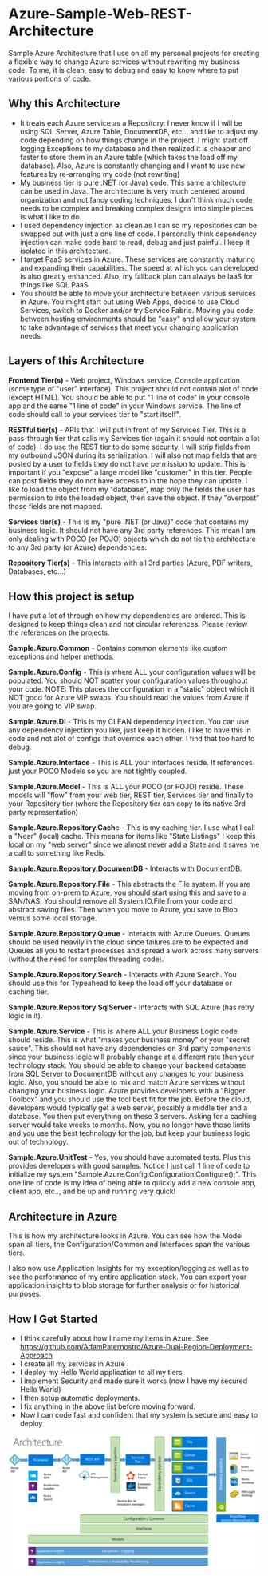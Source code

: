# Azure-Sample-Web-REST-Architecture
Sample Azure Architecture that I use on all my personal projects for creating a flexible way to change Azure services without rewriting my business code.  To me, it is clean, easy to debug and easy to know where to put various portions of code.

## Why this Architecture
- It treats each Azure service as a Repository.  I never know if I will be using SQL Server, Azure Table, DocumentDB, etc... and like to adjust my code depending on how things change in the project.  I might start off logging Exceptions to my database and then realized it is cheaper and faster to store them in an Azure table (which takes the load off my database).  Also, Azure is constantly changing and I want to use new features by re-arranging my code (not rewriting)
- My business tier is pure .NET (or Java) code.  This same architecture can be used in Java.  The architecture is very much centered around organization and not fancy coding techniques.  I don't think much code needs to be complex and breaking complex designs into simple pieces is what I like to do. 
- I used dependency injection as clean as I can so my repositories can be swapped out with just a one line of code.  I personally think dependency injection can make code hard to read, debug and just painful.  I keep it isolated in this architecture.
- I target PaaS services in Azure.  These services are constantly maturing and expanding their capabilities.  The speed at which you can developed is also greatly enhanced.  Also, my fallback plan can always be IaaS for things like SQL PaaS.
- You should be able to move your architecture between various services in Azure.  You might start out using Web Apps, decide to use Cloud Services, switch to Docker and/or try Service Fabric.  Moving you code between hosting environments should be "easy" and allow your system to take advantage of services that meet your changing application needs.  



## Layers of this Architecture

**Frontend Tier(s)** - Web project, Windows service, Console application (some type of "user" interface).  This project should not contain alot of code (except HTML).  You should be able to put "1 line of code" in your console app and the same "1 line of code" in your Windows service.  The line of code should call to your services tier to "start itself".  

**RESTful tier(s)** - APIs that I will put in front of my Services Tier.  This is a pass-through tier that calls my Services tier (again it should not contain a lot of code).  I do use the REST tier to do some security.  I will strip fields from my outbound JSON during its serialization.  I will also not map fields that are posted by a user to fields they do not have permission to update.  This is important if you "expose" a large model like "customer" in this tier.  People can post fields they do not have access to in the hope they can update.  I like to load the object from my "database", map only the fields the user has permission to into the loaded object, then save the object.  If they "overpost" those fields are not mapped.

**Services tier(s)** - This is my "pure .NET (or Java)" code that contains my business logic.  It should not have any 3rd party references.  This mean I am only dealing with POCO (or POJO) objects which do not tie the architecture to any 3rd party (or Azure) dependencies.

**Repository Tier(s)** - This interacts with all 3rd parties (Azure, PDF writers, Databases, etc...)


## How this project is setup

I have put a lot of through on how my dependencies are ordered.  This is designed to keep things clean and not circular references.  Please review the references on the projects.


**Sample.Azure.Common** - Contains common elements like custom exceptions and helper methods.

**Sample.Azure.Config** - This is where ALL your configuration values will be populated.  You should NOT scatter your configuration values throughout your code. NOTE: This places the configuration in a "static" object which it NOT good for Azure VIP swaps.  You should read the values from Azure if you are going to VIP swap.

**Sample.Azure.DI** - This is my CLEAN dependency injection.  You can use any dependency injection you like, just keep it hidden.  I like to have this in code and not alot of configs that override each other.  I find that too hard to debug.

**Sample.Azure.Interface** - This is ALL your interfaces reside.  It references just your POCO Models so you are not tightly coupled.

**Sample.Azure.Model** - This is ALL your POCO (or POJO) reside.  These models will "flow" from your web tier, REST tier, Services tier and finally to your Repository tier (where the Repository tier can copy to its native 3rd party representation)

**Sample.Azure.Repository.Cach**e - This is my caching tier. I use what I call a "Near" (local) cache.  This means for items like "State Listings" I keep this local on my "web server" since we almost never add a State and it saves me a call to something like Redis.

**Sample.Azure.Repository.DocumentDB** - Interacts with DocumentDB.

**Sample.Azure.Repository.File** - This abstracts the File system.  If you are moving from on-prem to Azure, you should start using this and save to a SAN/NAS. You should remove all System.IO.File from your code and abstract saving files.  Then when you move to Azure, you save to Blob versus some local storage.

**Sample.Azure.Repository.Queue** - Interacts with Azure Queues.  Queues should be used heavily in the cloud since failures are to be expected and Queues all you to restart processes and spread a work across many servers (without the need for complex threading code).

**Sample.Azure.Repository.Search** - Interacts with Azure Search.  You should use this for Typeahead to keep the load off your database or caching tier.

**Sample.Azure.Repository.SqlServer** - Interacts with SQL Azure (has retry logic in it).

**Sample.Azure.Service** - This is where ALL your Business Logic code should reside.  This is what "makes your business money" or your "secret sauce".  This should not have any dependencies on 3rd party components since your business logic will probably change at a different rate then your technology stack. You should be able to change your backend database from SQL Server to DocumentDB without any changes to your business logic.  Also, you should be able to mix and match Azure services without changing your business logic.  Azure provides developers with a "Bigger Toolbox" and you should use the tool best fit for the job.  Before the cloud, developers would typically get a web server, possibly a middle tier and a database.  You then put everything on these 3 servers.  Asking for a caching server would take weeks to months.  Now, you no longer have those limits and you use the best technology for the job, but keep your business logic out of technology.

**Sample.Azure.UnitTest** - Yes, you should have automated tests.  Plus this provides developers with good samples.  Notice I just call 1 line of code to initialize my system "Sample.Azure.Config.Configuration.Configure();".  This one line of code is my idea of being able to quickly add a new console app, client app, etc.., and be up and running very quick!

## Architecture in Azure
This is how my architecture looks in Azure.  You can see how the Model span all tiers, the Configuration/Common and Interfaces span the various tiers.

I also now use Application Insights for my exception/logging as well as to see the performance of my entire application stack.  You can export your application insights to blob storage for further analysis or for historical purposes.

## How I Get Started
- I think carefully about how I name my items in Azure.  See https://github.com/AdamPaternostro/Azure-Dual-Region-Deployment-Approach
- I create all my services in Azure
- I deploy my Hello World application to all my tiers
- I implement Security and made sure it works (now I have my secured Hello World)
- I then setup automatic deployments. 
- I fix anything in the above list before moving forward.
- Now I can code fast and confident that my system is secure and easy to deploy

![alt tag](https://raw.githubusercontent.com/AdamPaternostro/Architecture-Azure/master/Azure-Architecture-Diagram.png)
